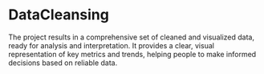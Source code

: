 # DataCleansing
The project results in a comprehensive set of cleaned and visualized data, ready for analysis and interpretation. It provides a clear, visual representation of key metrics and trends, helping people to make informed decisions based on reliable data.
